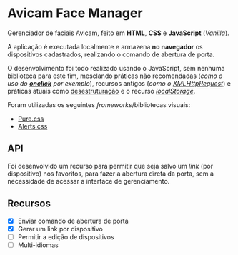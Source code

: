 # Avicam Face Manager
Gerenciador de faciais Avicam, feito em **HTML**, **CSS** e **JavaScript** (_Vanilla_).

A aplicação é executada localmente e armazena **no navegador** os dispositivos cadastrados, realizando o comando de abertura de porta.

O desenvolvimento foi todo realizado usando o JavaScript, sem nenhuma biblioteca para este fim, mesclando práticas não recomendadas (_como o uso do **[onclick](https://www.w3schools.com/jsref/event_onclick.asp)** por exemplo_), recursos antigos (_como o [XMLHttpRequest](https://developer.mozilla.org/en-US/docs/Web/API/XMLHttpRequest)_) e práticas atuais como [desestruturação](https://developer.mozilla.org/pt-BR/docs/Web/JavaScript/Reference/Operators/Destructuring_assignment) e o recurso _[localStorage](https://developer.mozilla.org/en-US/docs/Web/API/Window/localStorage)_.

Foram utilizadas os seguintes _frameworks_/bibliotecas visuais:
- [Pure.css](https://github.com/pure-css/pure/)
- [Alerts.css](https://github.com/gustavoquinalha/alerts-css)

## API
Foi desenvolvido um recurso para permitir que seja salvo um _link_ (por dispositivo) nos favoritos, para fazer a abertura direta da porta, sem a necessidade de acessar a interface de gerenciamento.

## Recursos
- [X] Enviar comando de abertura de porta
- [X] Gerar um link por dispositivo
- [ ] Permitir a edição de dispositivos
- [ ] Multi-idiomas
